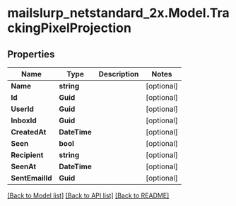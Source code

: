# mailslurp_netstandard_2x.Model.TrackingPixelProjection

## Properties

Name | Type | Description | Notes
------------ | ------------- | ------------- | -------------
**Name** | **string** |  | [optional] 
**Id** | **Guid** |  | [optional] 
**UserId** | **Guid** |  | [optional] 
**InboxId** | **Guid** |  | [optional] 
**CreatedAt** | **DateTime** |  | [optional] 
**Seen** | **bool** |  | [optional] 
**Recipient** | **string** |  | [optional] 
**SeenAt** | **DateTime** |  | [optional] 
**SentEmailId** | **Guid** |  | [optional] 

[[Back to Model list]](../README#documentation-for-models) [[Back to API list]](../README#documentation-for-api-endpoints) [[Back to README]](../README)

